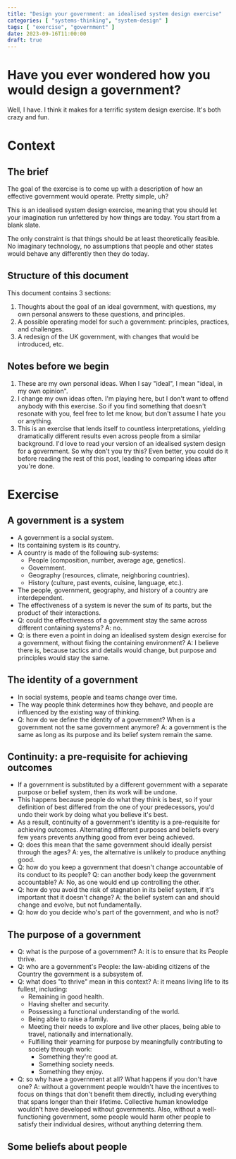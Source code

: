 ```yaml
---
title: "Design your government: an idealised system design exercise"
categories: [ "systems-thinking", "system-design" ]
tags: [ "exercise", "government" ]
date: 2023-09-16T11:00:00
draft: true
---
```


# Have you ever wondered how you would design a government?

Well, I have. I think it makes for a terrific system design exercise. It's both crazy and fun.

# Context

## The brief

The goal of the exercise is to come up with a description of how an effective government would operate. Pretty simple, uh?

This is an idealised system design exercise, meaning that you should let your imagination run unfettered by how things are today. You start from a blank slate.

The only constraint is that things should be at least theoretically feasible. No imaginary technology, no assumptions that people and other states would behave any differently then they do today.

## Structure of this document

This document contains 3 sections:

1. Thoughts about the goal of an ideal government, with questions, my own personal answers to these questions, and principles.
2. A possible operating model for such a government: principles, practices, and challenges.
3. A redesign of the UK government, with changes that would be introduced, etc.

## Notes before we begin

1. These are my own personal ideas. When I say "ideal", I mean "ideal, in my own opinion".
2. I change my own ideas often. I'm playing here, but I don't want to offend anybody with this exercise. So if you find something that doesn't resonate with you, feel free to let me know, but don't assume I hate you or anything.
3. This is an exercise that lends itself to countless interpretations, yielding dramatically different results even across people from a similar background. I'd love to read your version of an idealised system design for a government. So why don't you try this? Even better, you could do it before reading the rest of this post, leading to comparing ideas after you're done.

# Exercise

## A government is a system

- A government is a social system.
- Its containing system is its country.
- A country is made of the following sub-systems:
    - People (composition, number, average age, genetics).
    - Government.
    - Geography (resources, climate, neighboring countries).
    - History (culture, past events, cuisine, language, etc.).
- The people, government, geography, and history of a country are interdependent.
- The effectiveness of a system is never the sum of its parts, but the product of their interactions.
- Q: could the effectiveness of a government stay the same across different containing systems? A: no.
- Q: is there even a point in doing an idealised system design exercise for a government, without fixing the containing environment? A: I believe there is, because tactics and details would change, but purpose and principles would stay the same.

## The identity of a government

- In social systems, people and teams change over time.
- The way people think determines how they behave, and people are influenced by the existing way of thinking.
- Q: how do we define the identity of a government? When is a government not the same government anymore? A: a government is the same as long as its purpose and its belief system remain the same.

## Continuity: a pre-requisite for achieving outcomes

- If a government is substituted by a different government with a separate purpose or belief system, then its work will be undone.
- This happens because people do what they think is best, so if your definition of best differed from the one of your predecessors, you'd undo their work by doing what you believe it's best.
- As a result, continuity of a government's identity is a pre-requisite for achieving outcomes. Alternating different purposes and beliefs every few years prevents anything good from ever being achieved.
- Q: does this mean that the same government should ideally persist through the ages? A: yes, the alternative is unlikely to produce anything good.
- Q: how do you keep a government that doesn't change accountable of its conduct to its people? Q: can another body keep the government accountable? A: No, as one would end up controlling the other.
- Q: how do you avoid the risk of stagnation in its belief system, if it's important that it doesn't change? A: the belief system can and should change and evolve, but not fundamentally.
- Q: how do you decide who's part of the government, and who is not?

## The purpose of a government

- Q: what is the purpose of a government? A: it is to ensure that its People thrive.
- Q: who are a government's People: the law-abiding citizens of the Country the government is a subsystem of.
- Q: what does "to thrive" mean in this context? A: it means living life to its fullest, including:
    - Remaining in good health.
    - Having shelter and security.
    - Possessing a functional understanding of the world.
    - Being able to raise a family.
    - Meeting their needs to explore and live other places, being able to travel, nationally and internationally.
    - Fulfilling their yearning for purpose by meaningfully contributing to society through work:
        - Something they're good at.
        - Something society needs.
        - Something they enjoy.
- Q: so why have a government at all? What happens if you don't have one? A: without a government people wouldn't have the incentives to focus on things that don't benefit them directly, including everything that spans longer than their lifetime. Collective human knowledge wouldn't have developed without governments. Also, without a well-functioning government, some people would harm other people to satisfy their individual desires, without anything deterring them.

## Some beliefs about people


